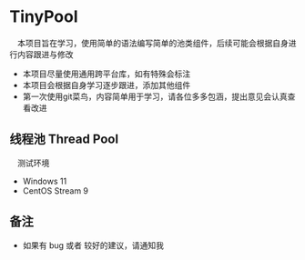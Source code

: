 # TinyPool 
&emsp;本项目旨在学习，使用简单的语法编写简单的池类组件，后续可能会根据自身进行内容跟进与修改

* 本项目尽量使用通用跨平台库，如有特殊会标注  
* 本项目会根据自身学习逐步跟进，添加其他组件  
* 第一次使用git菜鸟，内容简单用于学习，请各位多多包涵，提出意见会认真查看改进  

## 线程池 Thread Pool 
&emsp;测试环境
- Windows 11
- CentOS Stream 9

## 备注 
- 如果有 bug 或者 较好的建议，请通知我

